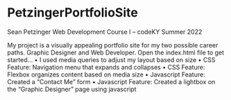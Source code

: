 # PetzingerPortfolioSite

Sean Petzinger
Web Development Course I – codeKY
Summer 2022

My project is a visually appealing portfolio site for my two possible career paths. Graphic Designer and Web Developer. 
Open the index.html file to get started...
•	I used media queries to adjust my layout based on size
•	CSS Feature: Navigation menu that expands and collapses 
•	CSS Feature: Flexbox organizes content based on media size
•	Javascript Feature: Created a “Contact Me” form
•	Javascript Feature: Created a lightbox on the “Graphic Designer” page using javascript